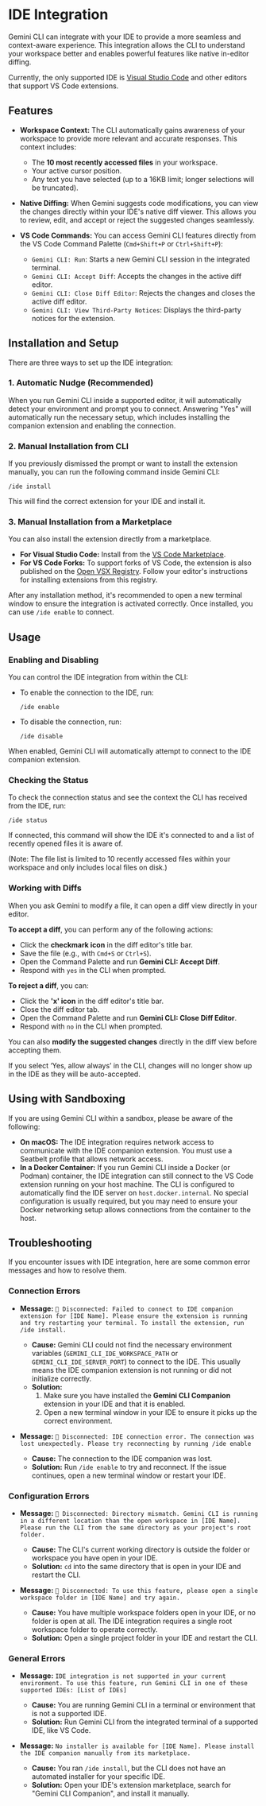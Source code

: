 # IDE Integration

Gemini CLI can integrate with your IDE to provide a more seamless and context-aware experience. This integration allows the CLI to understand your workspace better and enables powerful features like native in-editor diffing.

Currently, the only supported IDE is [Visual Studio Code](https://code.visualstudio.com/) and other editors that support VS Code extensions.

## Features

- **Workspace Context:** The CLI automatically gains awareness of your workspace to provide more relevant and accurate responses. This context includes:
    - The **10 most recently accessed files** in your workspace.
    - Your active cursor position.
    - Any text you have selected (up to a 16KB limit; longer selections will be truncated).

- **Native Diffing:** When Gemini suggests code modifications, you can view the changes directly within your IDE's native diff viewer. This allows you to review, edit, and accept or reject the suggested changes seamlessly.

- **VS Code Commands:** You can access Gemini CLI features directly from the VS Code Command Palette (`Cmd+Shift+P` or `Ctrl+Shift+P`):
    - `Gemini CLI: Run`: Starts a new Gemini CLI session in the integrated terminal.
    - `Gemini CLI: Accept Diff`: Accepts the changes in the active diff editor.
    - `Gemini CLI: Close Diff Editor`: Rejects the changes and closes the active diff editor.
    - `Gemini CLI: View Third-Party Notices`: Displays the third-party notices for the extension.

## Installation and Setup

There are three ways to set up the IDE integration:

### 1. Automatic Nudge (Recommended)

When you run Gemini CLI inside a supported editor, it will automatically detect your environment and prompt you to connect. Answering "Yes" will automatically run the necessary setup, which includes installing the companion extension and enabling the connection.

### 2. Manual Installation from CLI

If you previously dismissed the prompt or want to install the extension manually, you can run the following command inside Gemini CLI:

```
/ide install
```

This will find the correct extension for your IDE and install it.

### 3. Manual Installation from a Marketplace

You can also install the extension directly from a marketplace.

-   **For Visual Studio Code:** Install from the [VS Code Marketplace](https://marketplace.visualstudio.com/items?itemName=google.gemini-cli-vscode-ide-companion).
-   **For VS Code Forks:** To support forks of VS Code, the extension is also published on the [Open VSX Registry](https://open-vsx.org/extension/google/gemini-cli-vscode-ide-companion). Follow your editor's instructions for installing extensions from this registry.

After any installation method, it's recommended to open a new terminal window to ensure the integration is activated correctly. Once installed, you can use `/ide enable` to connect.

## Usage

### Enabling and Disabling

You can control the IDE integration from within the CLI:

-   To enable the connection to the IDE, run:
    ```
    /ide enable
    ```
-   To disable the connection, run:
    ```
    /ide disable
    ```

When enabled, Gemini CLI will automatically attempt to connect to the IDE companion extension.

### Checking the Status

To check the connection status and see the context the CLI has received from the IDE, run:

```
/ide status
```

If connected, this command will show the IDE it's connected to and a list of recently opened files it is aware of.

(Note: The file list is limited to 10 recently accessed files within your workspace and only includes local files on disk.)

### Working with Diffs

When you ask Gemini to modify a file, it can open a diff view directly in your editor.

**To accept a diff**, you can perform any of the following actions:
-   Click the **checkmark icon** in the diff editor's title bar.
-   Save the file (e.g., with `Cmd+S` or `Ctrl+S`).
-   Open the Command Palette and run **Gemini CLI: Accept Diff**.
-   Respond with `yes` in the CLI when prompted.

**To reject a diff**, you can:
-   Click the **'x' icon** in the diff editor's title bar.
-   Close the diff editor tab.
-   Open the Command Palette and run **Gemini CLI: Close Diff Editor**.
-   Respond with `no` in the CLI when prompted.

You can also **modify the suggested changes** directly in the diff view before accepting them.

If you select ‘Yes, allow always’ in the CLI, changes will no longer show up in the IDE as they will be auto-accepted.

## Using with Sandboxing

If you are using Gemini CLI within a sandbox, please be aware of the following:

-   **On macOS:** The IDE integration requires network access to communicate with the IDE companion extension. You must use a Seatbelt profile that allows network access.
-   **In a Docker Container:** If you run Gemini CLI inside a Docker (or Podman) container, the IDE integration can still connect to the VS Code extension running on your host machine. The CLI is configured to automatically find the IDE server on `host.docker.internal`. No special configuration is usually required, but you may need to ensure your Docker networking setup allows connections from the container to the host.

## Troubleshooting

If you encounter issues with IDE integration, here are some common error messages and how to resolve them.

### Connection Errors

-   **Message:** `🔴 Disconnected: Failed to connect to IDE companion extension for [IDE Name]. Please ensure the extension is running and try restarting your terminal. To install the extension, run /ide install.`
    -   **Cause:** Gemini CLI could not find the necessary environment variables (`GEMINI_CLI_IDE_WORKSPACE_PATH` or `GEMINI_CLI_IDE_SERVER_PORT`) to connect to the IDE. This usually means the IDE companion extension is not running or did not initialize correctly.
    -   **Solution:**
        1.  Make sure you have installed the **Gemini CLI Companion** extension in your IDE and that it is enabled.
        2.  Open a new terminal window in your IDE to ensure it picks up the correct environment.

-   **Message:** `🔴 Disconnected: IDE connection error. The connection was lost unexpectedly. Please try reconnecting by running /ide enable`
    -   **Cause:** The connection to the IDE companion was lost.
    -   **Solution:** Run `/ide enable` to try and reconnect. If the issue continues, open a new terminal window or restart your IDE.

### Configuration Errors

-   **Message:** `🔴 Disconnected: Directory mismatch. Gemini CLI is running in a different location than the open workspace in [IDE Name]. Please run the CLI from the same directory as your project's root folder.`
    -   **Cause:** The CLI's current working directory is outside the folder or workspace you have open in your IDE.
    -   **Solution:** `cd` into the same directory that is open in your IDE and restart the CLI.

-   **Message:** `🔴 Disconnected: To use this feature, please open a single workspace folder in [IDE Name] and try again.`
    -   **Cause:** You have multiple workspace folders open in your IDE, or no folder is open at all. The IDE integration requires a single root workspace folder to operate correctly.
    -   **Solution:** Open a single project folder in your IDE and restart the CLI.

### General Errors

-   **Message:** `IDE integration is not supported in your current environment. To use this feature, run Gemini CLI in one of these supported IDEs: [List of IDEs]`
    -   **Cause:** You are running Gemini CLI in a terminal or environment that is not a supported IDE.
    -   **Solution:** Run Gemini CLI from the integrated terminal of a supported IDE, like VS Code.

-   **Message:** `No installer is available for [IDE Name]. Please install the IDE companion manually from its marketplace.`
    -   **Cause:** You ran `/ide install`, but the CLI does not have an automated installer for your specific IDE.
    -   **Solution:** Open your IDE's extension marketplace, search for "Gemini CLI Companion", and install it manually.
